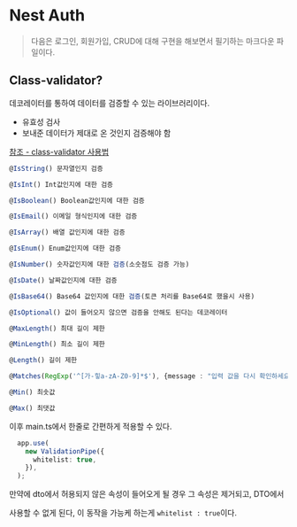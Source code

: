 # Nest Auth



> 다음은 로그인, 회원가입, CRUD에 대해 구현을 해보면서 필기하는 마크다운 파일이다.



## Class-validator?

데코레이터를 통하여 데이터를 검증할 수 있는 라이브러리이다.

- 유효성 검사
- 보내준 데이터가 제대로 온 것인지 검증해야 함



[참조 - class-validator 사용법](https://velog.io/@doohyunlm/TypeScript-class-validator-%EC%82%AC%EC%9A%A9%EB%B2%95)

```typescript
@IsString() 문자열인지 검증

@IsInt() Int값인지에 대한 검증

@IsBoolean() Boolean값인지에 대한 검증

@IsEmail() 이메일 형식인지에 대한 검증

@IsArray() 배열 값인지에 대한 검증

@IsEnum() Enum값인지에 대한 검증

@IsNumber() 숫자값인지에 대한 검증(소숫점도 검증 가능)

@IsDate() 날짜값인지에 대한 검증

@IsBase64() Base64 값인지에 대한 검증(토큰 처리를 Base64로 했을시 사용)

@IsOptional() 값이 들어오지 않으면 검증을 안해도 된다는 데코레이터

@MaxLength() 최대 길이 제한

@MinLength() 최소 길이 제한

@Length() 길이 제한

@Matches(RegExp('^[가-힣a-zA-Z0-9]*$'), {message : "입력 값을 다시 확인하세요"}) 정규표현식 입력 값을 검증할 떄 사용 

@Min() 최솟값

@Max() 최댓값
```

이후 main.ts에서 한줄로 간편하게 적용할 수 있다.

```typescript
  app.use(
    new ValidationPipe({
      whitelist: true,
    }),
  );
```

만약에 dto에서 허용되지 않은 속성이 들어오게 될 경우 그 속성은 제거되고, DTO에서

사용할 수 없게 된다, 이 동작을 가능케 하는게 `whitelist : true`이다.








